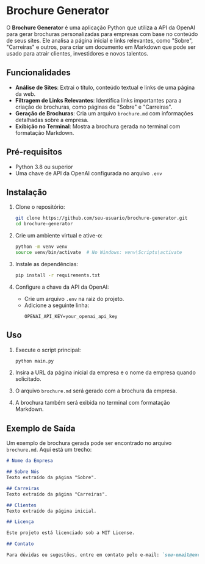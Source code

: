 # Brochure Generator

O **Brochure Generator** é uma aplicação Python que utiliza a API da OpenAI para gerar brochuras personalizadas para empresas com base no conteúdo de seus sites. Ele analisa a página inicial e links relevantes, como "Sobre", "Carreiras" e outros, para criar um documento em Markdown que pode ser usado para atrair clientes, investidores e novos talentos.

## Funcionalidades

- **Análise de Sites**: Extrai o título, conteúdo textual e links de uma página da web.
- **Filtragem de Links Relevantes**: Identifica links importantes para a criação de brochuras, como páginas de "Sobre" e "Carreiras".
- **Geração de Brochuras**: Cria um arquivo `brochure.md` com informações detalhadas sobre a empresa.
- **Exibição no Terminal**: Mostra a brochura gerada no terminal com formatação Markdown.

## Pré-requisitos

- Python 3.8 ou superior
- Uma chave de API da OpenAI configurada no arquivo `.env`

## Instalação

1. Clone o repositório:
   ```bash
   git clone https://github.com/seu-usuario/brochure-generator.git
   cd brochure-generator
   ```

2. Crie um ambiente virtual e ative-o:
   ```bash
   python -m venv venv
   source venv/bin/activate  # No Windows: venv\Scripts\activate
   ```

3. Instale as dependências:
   ```bash
   pip install -r requirements.txt
   ```

4. Configure a chave da API da OpenAI:
   - Crie um arquivo `.env` na raiz do projeto.
   - Adicione a seguinte linha:
     ```
     OPENAI_API_KEY=your_openai_api_key
     ```

## Uso

1. Execute o script principal:
   ```bash
   python main.py
   ```

2. Insira a URL da página inicial da empresa e o nome da empresa quando solicitado.

3. O arquivo `brochure.md` será gerado com a brochura da empresa.

4. A brochura também será exibida no terminal com formatação Markdown.

## Exemplo de Saída

Um exemplo de brochura gerada pode ser encontrado no arquivo `brochure.md`. Aqui está um trecho:

```markdown
# Nome da Empresa

## Sobre Nós
Texto extraído da página "Sobre".

## Carreiras
Texto extraído da página "Carreiras".

## Clientes
Texto extraído da página inicial.

## Licença

Este projeto está licenciado sob a MIT License.

## Contato

Para dúvidas ou sugestões, entre em contato pelo e-mail: `seu-email@exemplo.com`.